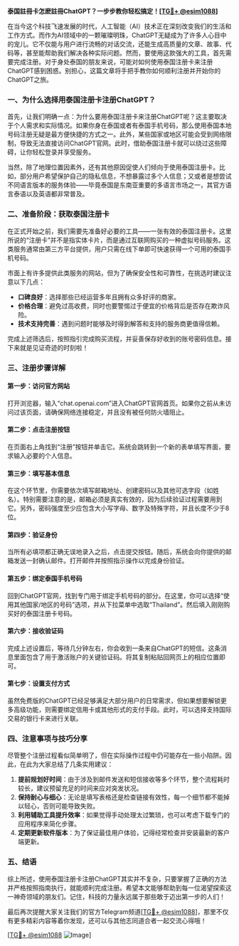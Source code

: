**泰国註冊卡怎麽註冊ChatGPT？一步步教你轻松搞定！[[TG💪+ @esim1088](https://t.me/s/esim1088)]**

在当今这个科技飞速发展的时代，人工智能（AI）技术正在深刻改变我们的生活和工作方式。而作为AI领域中的一颗璀璨明珠，ChatGPT无疑成为了许多人心目中的宠儿。它不仅能与用户进行流畅的对话交流，还能生成高质量的文章、故事、代码等，甚至能帮助我们解决各种实际问题。然而，要使用这款强大的工具，首先需要完成注册。对于身处泰国的朋友来说，可能对如何使用泰国注册卡来注册ChatGPT感到困惑。别担心，这篇文章将手把手教你如何顺利注册并开始你的ChatGPT之旅。

### **一、为什么选择用泰国注册卡注册ChatGPT？**

首先，让我们明确一点：为什么要用泰国注册卡来注册ChatGPT呢？这主要取决于个人需求和实际情况。如果你身在泰国或者有泰国手机号码，那么使用泰国本地号码注册无疑是最方便快捷的方式之一。此外，某些国家或地区可能会受到网络限制，导致无法直接访问ChatGPT官网。此时，借助泰国注册卡就可以绕过这些障碍，让你轻松登录并享受服务。

当然，除了地理位置因素外，还有其他原因促使人们倾向于使用泰国注册卡。比如，部分用户希望保护自己的隐私信息，不想暴露过多个人信息；又或者是想尝试不同语言版本的服务体验——毕竟泰国是东南亚重要的多语言市场之一，其官方语言泰语以及英语都非常普及。

### **二、准备阶段：获取泰国注册卡**

在正式开始之前，我们需要先准备好必要的工具——一张有效的泰国注册卡。这里所说的“注册卡”并不是指实体卡片，而是通过互联网购买的一种虚拟号码服务。这类服务通常由第三方平台提供，用户只需在线下单即可快速获得一个可用的泰国手机号码。

市面上有许多提供此类服务的网站，但为了确保安全性和可靠性，在挑选时建议注意以下几点：
- **口碑良好**：选择那些已经运营多年且拥有众多好评的商家。
- **价格合理**：避免过高收费，同时也要警惕过于便宜的价格背后是否存在欺诈风险。
- **技术支持完善**：遇到问题时能够及时得到解答和支持的服务商更值得信赖。

完成上述筛选后，按照指引完成购买流程，并妥善保存好收到的账号密码信息。接下来就是见证奇迹的时刻啦！

### **三、注册步骤详解**

#### **第一步：访问官方网站**
打开浏览器，输入“chat.openai.com”进入ChatGPT官网首页。如果你之前从未访问过该页面，请确保网络连接稳定，并且没有被任何防火墙阻止。

#### **第二步：点击注册按钮**
在页面右上角找到“注册”按钮并单击它。系统会跳转到一个新的表单填写界面，要求输入必要的个人信息。

#### **第三步：填写基本信息**
在这个环节里，你需要依次填写邮箱地址、创建密码以及其他可选字段（如姓名）。特别需要注意的是，邮箱必须是真实有效的，因为后续验证过程需要用到它。另外，密码强度至少应包含大小写字母、数字及特殊字符，并且长度不少于8位。

#### **第四步：验证身份**
当所有必填项都正确无误地录入之后，点击提交按钮。随后，系统会向你提供的邮箱发送一封确认邮件。打开邮件并按照指示操作以完成身份验证。

#### **第五步：绑定泰国手机号码**
回到ChatGPT官网，找到专门用于绑定手机号码的部分。在这里，你可以选择“使用其他国家/地区的号码”选项，并从下拉菜单中选取“Thailand”。然后填入刚刚购买好的泰国注册卡号码。

#### **第六步：接收验证码**
完成上述设置后，等待几分钟左右，你会收到一条来自ChatGPT的短信。这条消息里面包含了用于激活账户的关键验证码。将其复制粘贴回网页上的相应位置即可。

#### **第七步：设置支付方式**
虽然免费版的ChatGPT已经足够满足大部分用户的日常需求，但如果想要解锁更多高级功能，则需要绑定信用卡或其他形式的支付手段。此时，可以选择支持国际交易的银行卡来进行关联。

### **四、注意事项与技巧分享**

尽管整个注册过程看似简单明了，但在实际操作过程中仍可能存在一些小陷阱。因此，在此为大家总结了几条实用建议：

1. **提前规划好时间**：由于涉及到邮件发送和短信接收等多个环节，整个流程耗时较长，建议预留充足的时间来应对突发状况。
2. **保持耐心与细心**：无论是填写表格还是检查链接有效性，每一个细节都不能掉以轻心，否则可能导致失败。
3. **利用辅助工具提升效率**：如果觉得手动处理太过繁琐，也可以考虑下载专门的应用程序来简化步骤。
4. **定期更新软件版本**：为了保证最佳用户体验，记得经常检查并安装最新的客户端更新。

### **五、结语**

综上所述，使用泰国注册卡注册ChatGPT其实并不复杂，只要掌握了正确的方法并严格按照指南执行，就能顺利完成注册。希望本文能够帮助到每一位渴望探索这一神奇领域的朋友们。记住，科技的力量永远属于那些敢于迈出第一步的人们！

最后再次提醒大家关注我们的官方Telegram频道[[TG💪+ @esim1088](https://t.me/s/esim1088)]，那里不仅有更多精彩内容等着你发现，还可以与其他志同道合者一起交流心得哦！

[[TG💪+ @esim1088](https://t.me/s/esim1088) ![Image](https://i.postimg.cc/4NQfJmqS/Snipaste-2025-05-13-00-14-12.png)]
